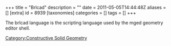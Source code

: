 +++
title = "Brlcad"
description = ""
date = 2011-05-05T14:44:48Z
aliases = []
[extra]
id = 8939
[taxonomies]
categories = []
tags = []
+++



The brlcad language is the scripting language used by the mged geometry editor shell.


[Category:Constructive Solid Geometry](https://rosettacode.org/wiki/Category:Constructive_Solid_Geometry)
